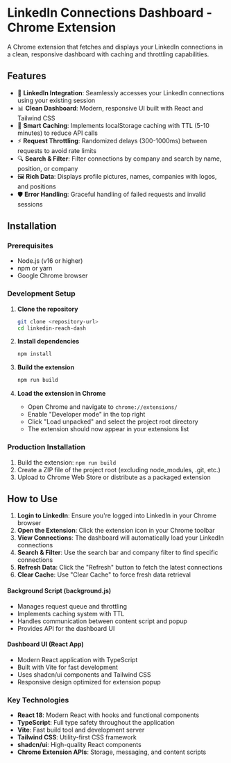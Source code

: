# LinkedIn Connections Dashboard - Chrome Extension

A Chrome extension that fetches and displays your LinkedIn connections in a clean, responsive dashboard with caching and throttling capabilities.

## Features

- 🔗 **LinkedIn Integration**: Seamlessly accesses your LinkedIn connections using your existing session
- 📊 **Clean Dashboard**: Modern, responsive UI built with React and Tailwind CSS
- 💾 **Smart Caching**: Implements localStorage caching with TTL (5-10 minutes) to reduce API calls
- ⚡ **Request Throttling**: Randomized delays (300-1000ms) between requests to avoid rate limits
- 🔍 **Search & Filter**: Filter connections by company and search by name, position, or company
- 🖼️ **Rich Data**: Displays profile pictures, names, companies with logos, and positions
- 🛡️ **Error Handling**: Graceful handling of failed requests and invalid sessions

## Installation

### Prerequisites

- Node.js (v16 or higher)
- npm or yarn
- Google Chrome browser

### Development Setup

1. **Clone the repository**
   ```bash
   git clone <repository-url>
   cd linkedin-reach-dash
   ```

2. **Install dependencies**
   ```bash
   npm install
   ```

3. **Build the extension**
   ```bash
   npm run build
   ```

4. **Load the extension in Chrome**
   - Open Chrome and navigate to `chrome://extensions/`
   - Enable "Developer mode" in the top right
   - Click "Load unpacked" and select the project root directory
   - The extension should now appear in your extensions list

### Production Installation

1. Build the extension: `npm run build`
2. Create a ZIP file of the project root (excluding node_modules, .git, etc.)
3. Upload to Chrome Web Store or distribute as a packaged extension

## How to Use

1. **Login to LinkedIn**: Ensure you're logged into LinkedIn in your Chrome browser
2. **Open the Extension**: Click the extension icon in your Chrome toolbar
3. **View Connections**: The dashboard will automatically load your LinkedIn connections
4. **Search & Filter**: Use the search bar and company filter to find specific connections
5. **Refresh Data**: Click the "Refresh" button to fetch the latest connections
6. **Clear Cache**: Use "Clear Cache" to force fresh data retrieval



####  Background Script (background.js)
- Manages request queue and throttling
- Implements caching system with TTL
- Handles communication between content script and popup
- Provides API for the dashboard UI

####  Dashboard UI (React App)
- Modern React application with TypeScript
- Built with Vite for fast development
- Uses shadcn/ui components and Tailwind CSS
- Responsive design optimized for extension popup



### Key Technologies

- **React 18**: Modern React with hooks and functional components
- **TypeScript**: Full type safety throughout the application
- **Vite**: Fast build tool and development server
- **Tailwind CSS**: Utility-first CSS framework
- **shadcn/ui**: High-quality React components
- **Chrome Extension APIs**: Storage, messaging, and content scripts




